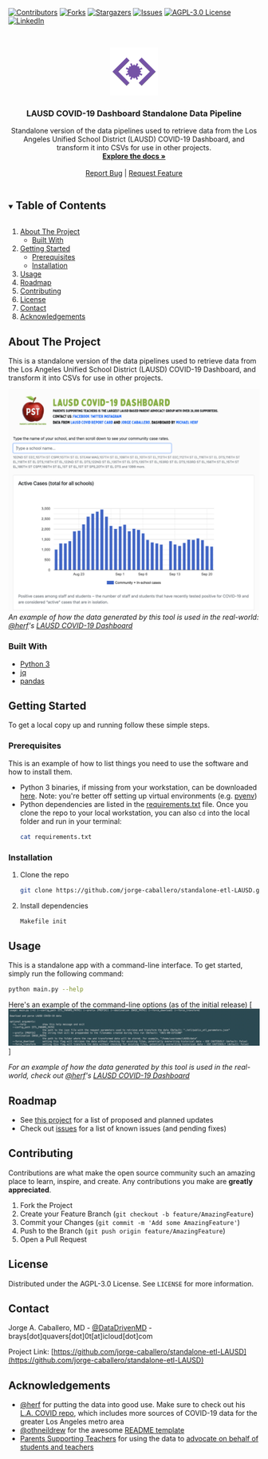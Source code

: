 <!-- PROJECT SHIELDS -->
<!--
*** I'm using markdown "reference style" links for readability.
*** Reference links are enclosed in brackets [ ] instead of parentheses ( ).
*** See the bottom of this document for the declaration of the reference variables
*** for contributors-url, forks-url, etc. This is an optional, concise syntax you may use.
*** https://www.markdownguide.org/basic-syntax/#reference-style-links
-->
[![Contributors][contributors-shield]][contributors-url]
[![Forks][forks-shield]][forks-url]
[![Stargazers][stars-shield]][stars-url]
[![Issues][issues-shield]][issues-url]
[![AGPL-3.0 License][license-shield]][license-url]
[![LinkedIn][linkedin-shield]][linkedin-url]



<!-- PROJECT LOGO -->
<br />
<p align="center">
  <a href="https://github.com/jorge-caballero/standalone-etl-LAUSD">
    <img src="images/logo.png" alt="Logo" width="96" height="96">
  </a>

  <h3 align="center">LAUSD COVID-19 Dashboard Standalone Data Pipeline</h3>

  <p align="center">
    Standalone version of the data pipelines used to retrieve data from the Los Angeles Unified School District (LAUSD) COVID-19 Dashboard, and transform it into CSVs for use in other projects.
    <br />
    <a href="https://github.com/jorge-caballero/standalone-etl-LAUSD"><strong>Explore the docs »</strong></a>
    <br />
    <br />
    <!-- <a href="https://dashboard.parentssupportingteachers.org/#">View Demo Usage</a>
    · -->
    <a href="https://github.com/jorge-caballero/standalone-etl-LAUSD/issues">Report Bug</a>
    |
    <a href="https://github.com/jorge-caballero/standalone-etl-LAUSD/issues">Request Feature</a>
  </p>
</p>



<!-- TABLE OF CONTENTS -->
<details open="open">
  <summary><h2 style="display: inline-block">Table of Contents</h2></summary>
  <ol>
    <li>
      <a href="#about-the-project">About The Project</a>
      <ul>
        <li><a href="#built-with">Built With</a></li>
      </ul>
    </li>
    <li>
      <a href="#getting-started">Getting Started</a>
      <ul>
        <li><a href="#prerequisites">Prerequisites</a></li>
        <li><a href="#installation">Installation</a></li>
      </ul>
    </li>
    <li><a href="#usage">Usage</a></li>
    <li><a href="#roadmap">Roadmap</a></li>
    <li><a href="#contributing">Contributing</a></li>
    <li><a href="#license">License</a></li>
    <li><a href="#contact">Contact</a></li>
    <li><a href="#acknowledgements">Acknowledgements</a></li>
  </ol>
</details>



<!-- ABOUT THE PROJECT -->
## About The Project
This is a standalone version of the data pipelines used to retrieve data from the Los Angeles Unified School District (LAUSD) COVID-19 Dashboard, and transform it into CSVs for use in other projects.

[![Example usage Screen Shot][demo-screenshot]](https://dashboard.parentssupportingteachers.org/#)
_An example of how the data generated by this tool is used in the real-world: [@herf](https://github.com/herf/la-covid)'s [LAUSD COVID-19 Dashboard](https://dashboard.parentssupportingteachers.org/#)_


### Built With

* [Python 3](https://www.python.org)
* [jq](https://stedolan.github.io/jq/)
* [pandas](https://pandas.pydata.org)



<!-- GETTING STARTED -->
## Getting Started

To get a local copy up and running follow these simple steps.

### Prerequisites

This is an example of how to list things you need to use the software and how to install them.
* Python 3 binaries, if missing from your workstation, can be downloaded [here](https://www.python.org/downloads/). Note: you're better off setting up virtual environments (e.g. [pyenv](https://github.com/pyenv/pyenv))
* Python dependencies are listed in the [requirements.txt](https://github.com/jorge-caballero/standalone-etl-LAUSD/blob/main/requirements.txt) file. Once you clone the repo to your local workstation, you can also `cd` into the local folder and run in your terminal:
  ```sh
  cat requirements.txt
  ```

### Installation

1. Clone the repo
   ```sh
   git clone https://github.com/jorge-caballero/standalone-etl-LAUSD.git
   ```
2. Install dependencies
   ```sh
   Makefile init
   ```



<!-- USAGE EXAMPLES -->
## Usage

This is a standalone app with a command-line interface. To get started, simply run the following command:
   ```sh
   python main.py --help
   ```
Here's an example of the command-line options (as of the initial release)
[![CLI help Screen Shot][cli-screenshot]]


_For an example of how the data generated by this tool is used in the real-world, check out [@herf](https://github.com/herf/la-covid)'s [LAUSD COVID-19 Dashboard](https://dashboard.parentssupportingteachers.org/#)_



<!-- ROADMAP -->
## Roadmap

- See [this project](https://github.com/jorge-caballero/standalone-etl-LAUSD/projects/1) for a list of proposed and planned updates
- Check out [issues](https://github.com/jorge-caballero/standalone-etl-LAUSD/issues) for a list of known issues (and pending fixes)



<!-- CONTRIBUTING -->
## Contributing

Contributions are what make the open source community such an amazing place to learn, inspire, and create. Any contributions you make are **greatly appreciated**.

1. Fork the Project
2. Create your Feature Branch (`git checkout -b feature/AmazingFeature`)
3. Commit your Changes (`git commit -m 'Add some AmazingFeature'`)
4. Push to the Branch (`git push origin feature/AmazingFeature`)
5. Open a Pull Request



<!-- LICENSE -->
## License

Distributed under the AGPL-3.0 License. See `LICENSE` for more information.



<!-- CONTACT -->
## Contact

Jorge A. Caballero, MD - [@DataDrivenMD](https://twitter.com/DataDrivenMD) - brays[dot]quavers[dot]0t[at]icloud[dot]com

Project Link: [https://github.com/jorge-caballero/standalone-etl-LAUSD](https://github.com/jorge-caballero/standalone-etl-LAUSD)



<!-- ACKNOWLEDGEMENTS -->
## Acknowledgements

* [@herf](https://github.com/herf) for putting the data into good use. Make sure to check out his [L.A. COVID repo](https://github.com/herf/la-covid), which includes more sources of COVID-19 data for the greater Los Angeles metro area
* [@othneildrew](https://github.com/othneildrew) for the awesome [README template](https://github.com/othneildrew/Best-README-Template)
* [Parents Supporting Teachers](https://twitter.com/pst4lapubliced) for using the data to [advocate on behalf of students and teachers](https://www.latimes.com/california/story/2021-08-23/frustrated-with-lausds-covid-19-reporting-system-a-parent-group-creates-their-own)





<!-- MARKDOWN LINKS & IMAGES -->
<!-- https://www.markdownguide.org/basic-syntax/#reference-style-links -->
[contributors-shield]: https://img.shields.io/github/contributors/jorge-caballero/standalone-etl-LAUSD.svg?style=for-the-badge
[contributors-url]: https://github.com/jorge-caballero/standalone-etl-LAUSD/graphs/contributors
[forks-shield]: https://img.shields.io/github/forks/jorge-caballero/standalone-etl-LAUSD.svg?style=for-the-badge
[forks-url]: https://github.com/jorge-caballero/standalone-etl-LAUSD/network/members
[stars-shield]: https://img.shields.io/github/stars/jorge-caballero/standalone-etl-LAUSD.svg?style=for-the-badge
[stars-url]: https://github.com/jorge-caballero/standalone-etl-LAUSD/stargazers
[issues-shield]: https://img.shields.io/github/issues/jorge-caballero/standalone-etl-LAUSD.svg?style=for-the-badge
[issues-url]: https://github.com/jorge-caballero/standalone-etl-LAUSD/issues
[license-shield]: https://img.shields.io/github/license/jorge-caballero/standalone-etl-LAUSD.svg?style=for-the-badge
[license-url]: https://github.com/jorge-caballero/standalone-etl-LAUSD/blob/main/LICENSE
[linkedin-shield]: https://img.shields.io/badge/-LinkedIn-black.svg?style=for-the-badge&logo=linkedin&colorB=555
[linkedin-url]: https://www.linkedin.com/in/datadrivenmd
[demo-screenshot]: images/ExampleUsage-Dashboard.png
[cli-screenshot]: images/CommandLineScreenShot.png